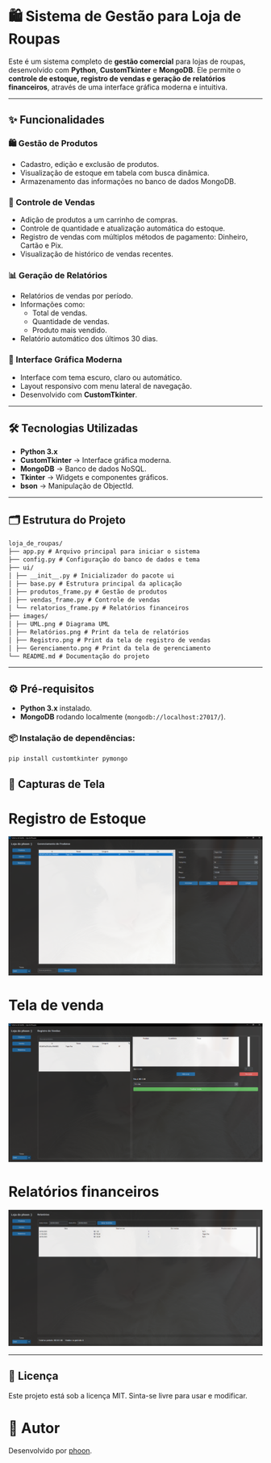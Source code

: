 # 🛍️ Sistema de Gestão para Loja de Roupas

Este é um sistema completo de **gestão comercial** para lojas de roupas, desenvolvido com **Python**, **CustomTkinter** e **MongoDB**. Ele permite o **controle de estoque, registro de vendas e geração de relatórios financeiros**, através de uma interface gráfica moderna e intuitiva.

---

## ✨ Funcionalidades

### 🛍️ Gestão de Produtos
- Cadastro, edição e exclusão de produtos.
- Visualização de estoque em tabela com busca dinâmica.
- Armazenamento das informações no banco de dados MongoDB.

### 💸 Controle de Vendas
- Adição de produtos a um carrinho de compras.
- Controle de quantidade e atualização automática do estoque.
- Registro de vendas com múltiplos métodos de pagamento: Dinheiro, Cartão e Pix.
- Visualização de histórico de vendas recentes.

### 📊 Geração de Relatórios
- Relatórios de vendas por período.
- Informações como:
  - Total de vendas.
  - Quantidade de vendas.
  - Produto mais vendido.
- Relatório automático dos últimos 30 dias.

### 🎨 Interface Gráfica Moderna
- Interface com tema escuro, claro ou automático.
- Layout responsivo com menu lateral de navegação.
- Desenvolvido com **CustomTkinter**.

---

## 🛠️ Tecnologias Utilizadas
- **Python 3.x**
- **CustomTkinter** → Interface gráfica moderna.
- **MongoDB** → Banco de dados NoSQL.
- **Tkinter** → Widgets e componentes gráficos.
- **bson** → Manipulação de ObjectId.

---

## 🗂️ Estrutura do Projeto

```text 
loja_de_roupas/
├── app.py # Arquivo principal para iniciar o sistema
├── config.py # Configuração do banco de dados e tema
├── ui/
│ ├── __init__.py # Inicializador do pacote ui
│ ├── base.py # Estrutura principal da aplicação
│ ├── produtos_frame.py # Gestão de produtos
│ ├── vendas_frame.py # Controle de vendas
│ └── relatorios_frame.py # Relatórios financeiros
├── images/
│ ├── UML.png # Diagrama UML
│ ├── Relatórios.png # Print da tela de relatórios
│ ├── Registro.png # Print da tela de registro de vendas
│ ├── Gerenciamento.png # Print da tela de gerenciamento
└── README.md # Documentação do projeto
```

---

## ⚙️ Pré-requisitos

- **Python 3.x** instalado.
- **MongoDB** rodando localmente (`mongodb://localhost:27017/`).

### 📦 Instalação de dependências:

```bash
pip install customtkinter pymongo
```

## 📸 Capturas de Tela

# **Registro de Estoque**
![Estoque](images/Estoque.png)

# **Tela de venda**
![Tela de Venda](images/Vendas.png)

# **Relatórios financeiros**
![Tela de Venda](images/Relatórios.png)

---

## 📝 Licença
Este projeto está sob a licença MIT. Sinta-se livre para usar e modificar.

# 👤 Autor
Desenvolvido por [phoon](https://github.com/phoonsz).
